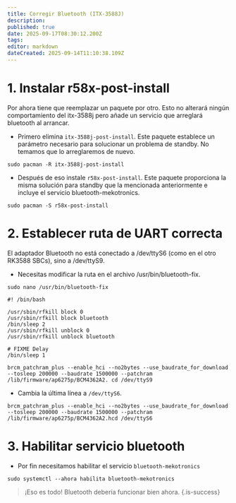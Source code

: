 ```yaml
---
title: Corregir Bluetooth (ITX-3588J)
description:
published: true
date: 2025-09-17T08:30:12.200Z
tags:
editor: markdown
dateCreated: 2025-09-14T11:10:38.109Z
---
```


# 1. Instalar r58x-post-install

Por ahora tiene que reemplazar un paquete por otro. Esto no alterará ningún comportamiento del itx-3588j pero añade un servicio que arreglará bluetooth al arrancar.

- Primero elimina `itx-3588j-post-install`. Este paquete establece un parámetro necesario para solucionar un problema de standby. No temamos que lo arreglaremos de nuevo.

```
sudo pacman -R itx-3588j-post-install
```

- Después de eso instale `r58x-post-install`. Este paquete proporciona la misma solución para standby que la mencionada anteriormente e incluye el servicio bluetooth-mekotronics.

```
sudo pacman -S r58x-post-install
```

# 2. Establecer ruta de UART correcta

El adaptador Bluetooth no está conectado a /dev/ttyS6 (como en el otro RK3588 SBCs), sino a /dev/ttyS9.

- Necesitas modificar la ruta en el archivo /usr/bin/bluetooth-fix.

```
sudo nano /usr/bin/bluetooth-fix
```

```
#! /bin/bash

/usr/sbin/rfkill block 0
/usr/sbin/rfkill block bluetooth
/bin/sleep 2
/usr/sbin/rfkill unblock 0
/usr/sbin/rfkill unblock bluetooth

# FIXME Delay
/bin/sleep 1

brcm_patchram_plus --enable_hci --no2bytes --use_baudrate_for_download --tosleep 200000 --baudrate 1500000 --patchram /lib/firmware/ap6275p/BCM4362A2. cd /dev/ttyS9
```

- Cambia la última línea a `/dev/ttyS6`.

```
brcm_patchram_plus --enable_hci --no2bytes --use_baudrate_for_download --tosleep 200000 --baudrate 1500000 --patchram /lib/firmware/ap6275p/BCM4362A2.hcd /dev/ttyS6
```

# 3. Habilitar servicio bluetooth

- Por fin necesitamos habilitar el servicio `bluetooth-mekotronics`

```
sudo systemctl --ahora habilita bluetooth-mekotronics
```

> ¡Eso es todo! Bluetooth debería funcionar bien ahora.
> {.is-success}
